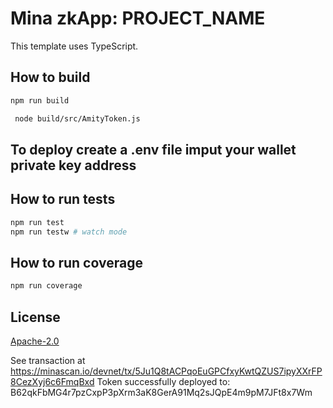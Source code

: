 # Mina zkApp: PROJECT_NAME

This template uses TypeScript.

## How to build

```sh
npm run build
```

```sh
 node build/src/AmityToken.js
```

## To deploy create a .env file imput your wallet private key address

## How to run tests

```sh
npm run test
npm run testw # watch mode
```

## How to run coverage

```sh
npm run coverage
```

## License

[Apache-2.0](LICENSE)


See transaction at https://minascan.io/devnet/tx/5Ju1Q8tACPqoEuGPCfxyKwtQZUS7ipyXXrFP8CezXyj6c6FmqBxd
Token successfully deployed to: B62qkFbMG4r7pzCxpP3pXrm3aK8GerA91Mq2sJQpE4m9pM7JFt8x7Wm